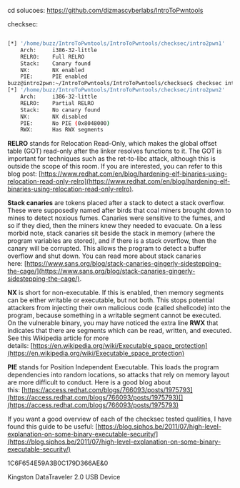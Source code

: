 cd
solucoes: 
https://github.com/dizmascyberlabs/IntroToPwntools

checksec:
```bash

[*] '/home/buzz/IntroToPwntools/IntroToPwntools/checksec/intro2pwn1'
    Arch:     i386-32-little
    RELRO:    Full RELRO
    Stack:    Canary found
    NX:       NX enabled
    PIE:      PIE enabled
buzz@intro2pwn:~/IntroToPwntools/IntroToPwntools/checksec$ checksec intro2pwn2
[*] '/home/buzz/IntroToPwntools/IntroToPwntools/checksec/intro2pwn2'
    Arch:     i386-32-little
    RELRO:    Partial RELRO
    Stack:    No canary found
    NX:       NX disabled
    PIE:      No PIE (0x8048000)
    RWX:      Has RWX segments

```


**RELRO** stands for Relocation Read-Only, which makes the global offset table (GOT) read-only after the linker resolves functions to it. The GOT is important for techniques such as the ret-to-libc attack, although this is outside the scope of this room. If you are interested, you can refer to this blog post: [https://www.redhat.com/en/blog/hardening-elf-binaries-using-relocation-read-only-relro](https://www.redhat.com/en/blog/hardening-elf-binaries-using-relocation-read-only-relro).

**Stack canaries** are tokens placed after a stack to detect a stack overflow. These were supposedly named after birds that coal miners brought down to mines to detect noxious fumes. Canaries were sensitive to the fumes, and so if they died, then the miners knew they needed to evacuate. On a less morbid note, stack canaries sit beside the stack in memory (where the program variables are stored), and if there is a stack overflow, then the canary will be corrupted. This allows the program to detect a buffer overflow and shut down. You can read more about stack canaries here: [https://www.sans.org/blog/stack-canaries-gingerly-sidestepping-the-cage/](https://www.sans.org/blog/stack-canaries-gingerly-sidestepping-the-cage/).

**NX** is short for non-executable. If this is enabled, then memory segments can be either writable or executable, but not both. This stops potential attackers from injecting their own malicious code (called shellcode) into the program, because something in a writable segment cannot be executed.  On the vulnerable binary, you may have noticed the extra line **RWX** that indicates that there are segments which can be read, written, and executed. See this Wikipedia article for more details: [https://en.wikipedia.org/wiki/Executable_space_protection](https://en.wikipedia.org/wiki/Executable_space_protection)

**PIE** stands for Position Independent Executable. This loads the program dependencies into random locations, so attacks that rely on memory layout are more difficult to conduct. Here is a good blog about this: [https://access.redhat.com/blogs/766093/posts/1975793](https://access.redhat.com/blogs/766093/posts/1975793)[](https://access.redhat.com/blogs/766093/posts/1975793)

If you want a good overview of each of the checksec tested qualities, I have found this guide to be useful: [https://blog.siphos.be/2011/07/high-level-explanation-on-some-binary-executable-security/](https://blog.siphos.be/2011/07/high-level-explanation-on-some-binary-executable-security/)



1C6F654E59A3B0C179D366AE&0

Kingston DataTraveler 2.0 USB Device